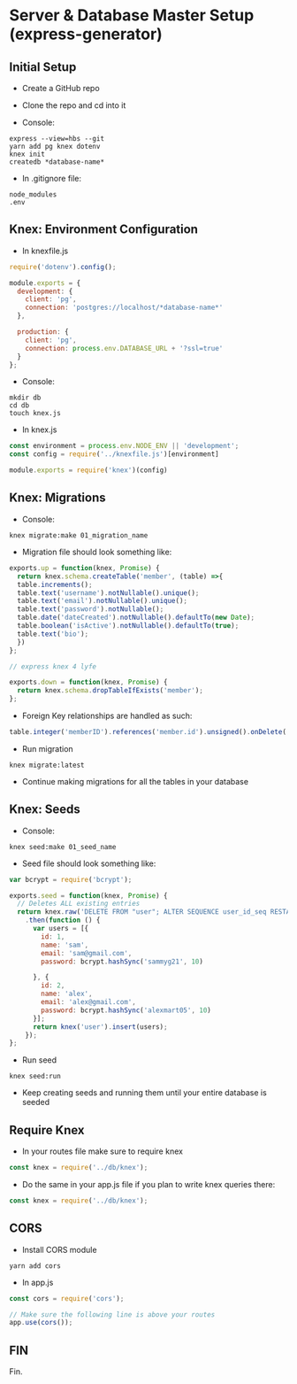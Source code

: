 # Server & Database Master Setup (express-generator)

## Initial Setup

* Create a GitHub repo
* Clone the repo and cd into it

* Console:
```
express --view=hbs --git
yarn add pg knex dotenv
knex init
createdb *database-name*
```

* In .gitignore file:
```
node_modules
.env
```

## Knex: Environment Configuration

* In knexfile.js
```js
require('dotenv').config();

module.exports = {
  development: {
    client: 'pg',
    connection: 'postgres://localhost/*database-name*'
  },

  production: {
    client: 'pg',
    connection: process.env.DATABASE_URL + '?ssl=true'
  }
};
```

* Console:
```
mkdir db
cd db
touch knex.js
```

* In knex.js
```js
const environment = process.env.NODE_ENV || 'development';
const config = require('../knexfile.js')[environment]

module.exports = require('knex')(config)
```

## Knex: Migrations

* Console:
```
knex migrate:make 01_migration_name
```

* Migration file should look something like:
```js
exports.up = function(knex, Promise) {
  return knex.schema.createTable('member', (table) =>{
  table.increments();
  table.text('username').notNullable().unique();
  table.text('email').notNullable().unique();
  table.text('password').notNullable();
  table.date('dateCreated').notNullable().defaultTo(new Date);
  table.boolean('isActive').notNullable().defaultTo(true);
  table.text('bio');
  })
};

// express knex 4 lyfe

exports.down = function(knex, Promise) {
  return knex.schema.dropTableIfExists('member');
};
```

* Foreign Key relationships are handled as such:
```js
table.integer('memberID').references('member.id').unsigned().onDelete('cascade')
```

* Run migration
```
knex migrate:latest
```

* Continue making migrations for all the tables in your database


## Knex: Seeds

* Console:
```
knex seed:make 01_seed_name
```

* Seed file should look something like:
```js
var bcrypt = require('bcrypt');

exports.seed = function(knex, Promise) {
  // Deletes ALL existing entries
  return knex.raw('DELETE FROM "user"; ALTER SEQUENCE user_id_seq RESTART WITH 3;')
    .then(function () {
      var users = [{
        id: 1,
        name: 'sam',
        email: 'sam@gmail.com',
        password: bcrypt.hashSync('sammyg21', 10)

      }, {
        id: 2,
        name: 'alex',
        email: 'alex@gmail.com',
        password: bcrypt.hashSync('alexmart05', 10)
      }];
      return knex('user').insert(users);
    });
};
```

* Run seed
```
knex seed:run
```

* Keep creating seeds and running them until your entire database is seeded

## Require Knex

* In your routes file make sure to require knex
```js
const knex = require('../db/knex');
```

* Do the same in your app.js file if you plan to write knex queries there:
```js
const knex = require('../db/knex');
```

## CORS

* Install CORS module
```
yarn add cors
```

* In app.js
```js
const cors = require('cors');

// Make sure the following line is above your routes
app.use(cors());
```

## FIN

Fin.
